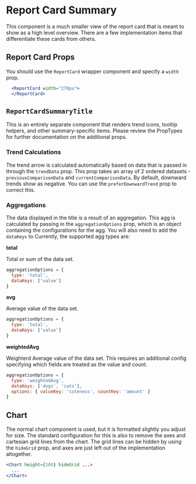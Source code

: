 # Report Card Summary
This component is a much smaller view of the report card that is meant to show as a high level overview. There are a few implementation items that differentiate these cards from others. 

## Report Card Props
You should use the `ReportCard` wrapper component and specify a `width` prop. 

```jsx
  <ReportCard width="270px">
  </ReportCard>
``` 

## `ReportCardSummaryTitle`
This is an entirely separate component that renders trend icons, tooltip helpers, and other summary-specific items. Please review the PropTypes for further documentation on the additional props.

### Trend Calculations
The trend arrow is calculated automatically based on data that is passed in through the `trendData` prop. This prop takes an array of 2 ordered datasets - `previousComparisonData` and `currentComparisonData`. By default, downward trends show as negative. You can use the `preferDownwardTrend` prop to correct this. 

### Aggregations 
The data displayed in the title is a result of an aggregation. This agg is calculated by passing in the `aggregationOptions` prop, which is an object containing the configurations for the agg. You will also need to add the `dataKeys` to Currently, the supported agg types are:

**total**

Total or sum of the data set. 

```js
aggregationOptions = {
  type: 'total',
  dataKeys: ['value']
}
``` 

**avg**

Average value of the data set. 

```js
aggregationOptions = {
  type: 'total',
  dataKeys: ['value']
}
``` 

**weightedAvg**

Weighterd Average value of the data set. This requires an additional config specifying which fields are treated as the value and count.

```js
aggregationOptions = {
  type: 'weightedAvg',
  dataKeys: ['dogs', 'cats'],
  options: { valueKey: 'cuteness', countKey: 'amount' }
}
``` 

## Chart
The normal chart component is used, but it is formatted slightly you adjust for size. The standard configuration for this is also to remove the axes and cartesian grid lines from the chart. The grid lines can be hidden by using the `hideGrid` prop, and axes are just left out of the implementation altogether.

```jsx
<Chart height={100} hideGrid ...>
  ...
</Chart>
``` 


